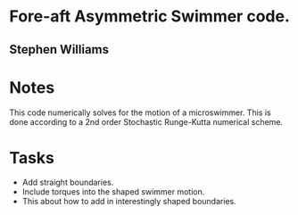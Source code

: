 # Fore-aft Asymmetric Swimmer code.
## Stephen Williams

# Notes

This code numerically solves for the motion of a microswimmer.
This is done according to a 2nd order Stochastic Runge-Kutta numerical scheme.

# Tasks
- Add straight boundaries.
- Include torques into the shaped swimmer motion.
- This about how to add in interestingly shaped boundaries.
